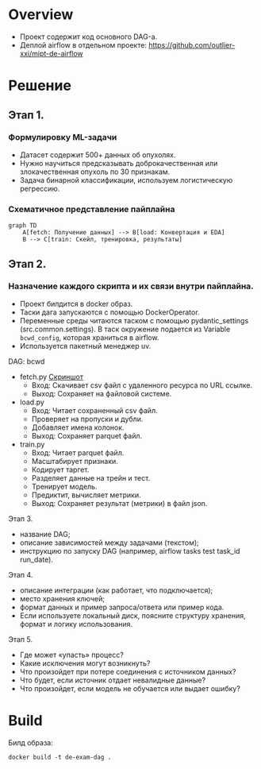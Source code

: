 # Overview

- Проект содержит код основного DAG-а.
- Деплой airflow в отдельном проекте: https://github.com/outlier-xxi/mipt-de-airflow

# Решение

## Этап 1.

### Формулировку ML-задачи

- Датасет содержит 500+ данных об опухолях.
- Нужно научиться предсказывать доброкачественная или злокачественная опухоль по 30 признакам.
- Задача бинарной классификации, используем логистическую регрессию.

### Схематичное представление пайплайна

```mermaid
graph TD
    A[fetch: Получение данных] --> B[load: Конвертация и EDA]
    B --> C[train: Скейл, тренировка, результаты]
```

## Этап 2.

### Назначение каждого скрипта и их связи внутри пайплайна.

- Проект билдится в docker образ.
- Таски дага запускаются с помощью DockerOperator.
- Переменные среды читаются таском c помощью pydantic_settings (src.common.settings).
  В таск окружение подается из Variable `bcwd_config`, которая храниться в airflow.
- Используется пакетный менеджер uv.

DAG: bcwd
- fetch.py [Скриншот](doc/img-fetch-log.png)
  - Вход: Скачивает csv файл с удаленного ресурса по URL ссылке.
  - Выход: Сохраняет на файловой системе.
- load.py
  - Вход: Читает сохраненный csv файл.
  - Проверяет на пропуски и дубли.
  - Добавляет имена колонок.
  - Выход: Сохраняет parquet файл.
- train.py
  - Вход: Читает parquet файл.
  - Масштабирует признаки.
  - Кодирует таргет.
  - Разделяет данные на трейн и тест.
  - Тренирует модель.
  - Предиктит, вычисляет метрики.
  - Выход: Сохраняет результат (метрики) в файл json.

Этап 3.
- название DAG;
- описание зависимостей между задачами (текстом);
- инструкцию по запуску DAG (например, airflow tasks test task_id run_date).

Этап 4.
- описание интеграции (как работает, что подключается);
- место хранения ключей;
- формат данных и пример запроса/ответа или пример кода.
- Если используете локальный диск, поясните структуру хранения, формат и логику использования.

Этап 5.
- Где может «упасть» процесс?
- Какие исключения могут возникнуть?
- Что произойдет при потере соединения с источником данных?
- Что будет, если источник отдает невалидные данные?
- Что произойдет, если модель не обучается или выдает ошибку?

# Build

Билд образа:

```shell
docker build -t de-exam-dag .
```
